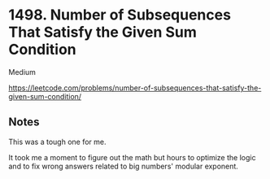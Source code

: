# 1498. Number of Subsequences That Satisfy the Given Sum Condition

Medium

https://leetcode.com/problems/number-of-subsequences-that-satisfy-the-given-sum-condition/

## Notes

This was a tough one for me.

It took me a moment to figure out the math but hours to optimize the
logic and to fix wrong answers related to big numbers' modular exponent.

